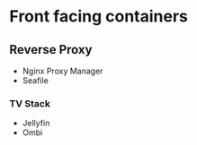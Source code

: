 # Front facing containers
## Reverse Proxy
* Nginx Proxy Manager
* Seafile

### TV Stack
* Jellyfin
* Ombi
